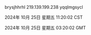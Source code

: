 brysjhhrhl 219.139.199.238 yqqlmgsycl

2024年 10月 25日 星期五 11:20:02 CST

2024年 10月 25日 星期五 03:20:02 GMT
